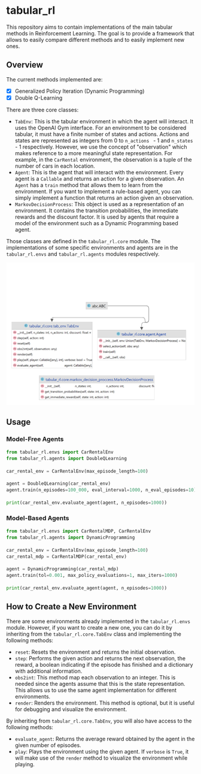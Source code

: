 # tabular_rl
This repository aims to contain implementations of the main tabular methods in Reinforcement Learning. The goal is 
to provide a framework that allows to easily compare different methods and to easily implement new ones.

## Overview
The current methods implemented are:
- [x] Generalized Policy Iteration (Dynamic Programming)
- [x] Double Q-Learning

There are three core classes:
- `TabEnv`: This is the tabular environment in which the agent will interact. It uses the OpenAI Gym interface. For an 
environment to be considered tabular, it must have a finite number of states and actions. Actions and states are 
represented as integers from 0 to `n_actions ` - 1 and `n_states` - 1 respectively. However, we use the concept of 
"observation" which makes reference to a more meaningful state representation. For example, in the `CarRental` 
environment, the observation is a tuple of the number of cars in each location.
- `Agent`: This is the agent that will interact with the environment. Every agent is a `Callable` and returns an action 
for a given observation. An `Agent` has a `train` method that allows them to learn from the environment. If you want
to implement a rule-based agent, you can simply implement a function that returns an action given an observation.
- `MarkovDecisionProcess`: This object is used as a representation of an environment. It contains the transition
probabilities, the immediate rewards and the discount factor. It is used by agents that require a model of the 
environment such as a Dynamic Programming based agent.

Those classes are defined in the `tabular_rl.core` module. The implementations of some specific environments and
agents are in the `tabular_rl.envs` and `tabular_rl.agents` modules respectively.

![core class diagram](core_class_diagram.png)

## Usage

### Model-Free Agents

```python
from tabular_rl.envs import CarRentalEnv
from tabular_rl.agents import DoubleQLearning

car_rental_env = CarRentalEnv(max_episode_length=100)

agent = DoubleQLearning(car_rental_env)
agent.train(n_episodes=100_000, eval_interval=1000, n_eval_episodes=10)

print(car_rental_env.evaluate_agent(agent, n_episodes=1000))
```

### Model-Based Agents
```python
from tabular_rl.envs import CarRentalMDP, CarRentalEnv
from tabular_rl.agents import DynamicProgramming

car_rental_env = CarRentalEnv(max_episode_length=100)
car_rental_mdp = CarRentalMDP(car_rental_env)

agent = DynamicProgramming(car_rental_mdp)
agent.train(tol=0.001, max_policy_evaluations=1, max_iters=1000)

print(car_rental_env.evaluate_agent(agent, n_episodes=1000))
```
## How to Create a New Environment
There are some environments already implemented in the `tabular_rl.envs` module. However, if you want 
to create a new one, you can do it by inheriting from the `tabular_rl.core.TabEnv` class and implementing
the following methods:
- `reset`: Resets the environment and returns the initial observation.
- `step`: Performs the given action and returns the next observation, the reward, a boolean indicating if the 
episode has finished and a dictionary with additional information.
- `obs2int`: This method map each observation to an integer. This is needed since the agents assume that this is the
state representation. This allows us to use the same agent implementation for different environments.
- `render`: Renders the environment. This method is optional, but it is useful for debugging and visualize the
environment.

By inheriting from `tabular_rl.core.TabEnv`, you will also have access to the following methods:
- `evaluate_agent`: Returns the average reward obtained by the agent in the given number of episodes.
- `play`: Plays the environment using the given agent. If `verbose` is `True`, it will make use of the `render` 
method to visualize the environment while playing.
